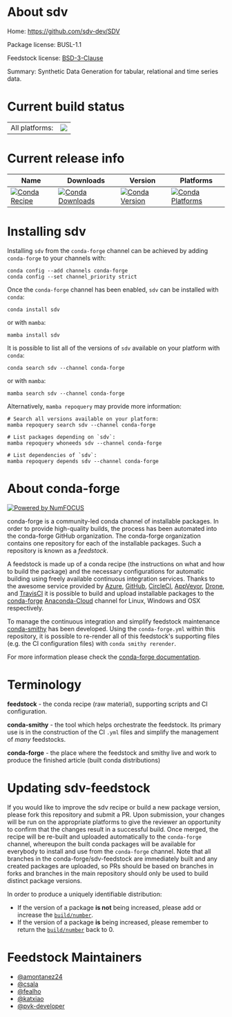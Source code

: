 About sdv
=========

Home: https://github.com/sdv-dev/SDV

Package license: BUSL-1.1

Feedstock license: [BSD-3-Clause](https://github.com/conda-forge/sdv-feedstock/blob/main/LICENSE.txt)

Summary: Synthetic Data Generation for tabular, relational and time series data.

Current build status
====================


<table><tr><td>All platforms:</td>
    <td>
      <a href="https://dev.azure.com/conda-forge/feedstock-builds/_build/latest?definitionId=14687&branchName=main">
        <img src="https://dev.azure.com/conda-forge/feedstock-builds/_apis/build/status/sdv-feedstock?branchName=main">
      </a>
    </td>
  </tr>
</table>

Current release info
====================

| Name | Downloads | Version | Platforms |
| --- | --- | --- | --- |
| [![Conda Recipe](https://img.shields.io/badge/recipe-sdv-green.svg)](https://anaconda.org/conda-forge/sdv) | [![Conda Downloads](https://img.shields.io/conda/dn/conda-forge/sdv.svg)](https://anaconda.org/conda-forge/sdv) | [![Conda Version](https://img.shields.io/conda/vn/conda-forge/sdv.svg)](https://anaconda.org/conda-forge/sdv) | [![Conda Platforms](https://img.shields.io/conda/pn/conda-forge/sdv.svg)](https://anaconda.org/conda-forge/sdv) |

Installing sdv
==============

Installing `sdv` from the `conda-forge` channel can be achieved by adding `conda-forge` to your channels with:

```
conda config --add channels conda-forge
conda config --set channel_priority strict
```

Once the `conda-forge` channel has been enabled, `sdv` can be installed with `conda`:

```
conda install sdv
```

or with `mamba`:

```
mamba install sdv
```

It is possible to list all of the versions of `sdv` available on your platform with `conda`:

```
conda search sdv --channel conda-forge
```

or with `mamba`:

```
mamba search sdv --channel conda-forge
```

Alternatively, `mamba repoquery` may provide more information:

```
# Search all versions available on your platform:
mamba repoquery search sdv --channel conda-forge

# List packages depending on `sdv`:
mamba repoquery whoneeds sdv --channel conda-forge

# List dependencies of `sdv`:
mamba repoquery depends sdv --channel conda-forge
```


About conda-forge
=================

[![Powered by
NumFOCUS](https://img.shields.io/badge/powered%20by-NumFOCUS-orange.svg?style=flat&colorA=E1523D&colorB=007D8A)](https://numfocus.org)

conda-forge is a community-led conda channel of installable packages.
In order to provide high-quality builds, the process has been automated into the
conda-forge GitHub organization. The conda-forge organization contains one repository
for each of the installable packages. Such a repository is known as a *feedstock*.

A feedstock is made up of a conda recipe (the instructions on what and how to build
the package) and the necessary configurations for automatic building using freely
available continuous integration services. Thanks to the awesome service provided by
[Azure](https://azure.microsoft.com/en-us/services/devops/), [GitHub](https://github.com/),
[CircleCI](https://circleci.com/), [AppVeyor](https://www.appveyor.com/),
[Drone](https://cloud.drone.io/welcome), and [TravisCI](https://travis-ci.com/)
it is possible to build and upload installable packages to the
[conda-forge](https://anaconda.org/conda-forge) [Anaconda-Cloud](https://anaconda.org/)
channel for Linux, Windows and OSX respectively.

To manage the continuous integration and simplify feedstock maintenance
[conda-smithy](https://github.com/conda-forge/conda-smithy) has been developed.
Using the ``conda-forge.yml`` within this repository, it is possible to re-render all of
this feedstock's supporting files (e.g. the CI configuration files) with ``conda smithy rerender``.

For more information please check the [conda-forge documentation](https://conda-forge.org/docs/).

Terminology
===========

**feedstock** - the conda recipe (raw material), supporting scripts and CI configuration.

**conda-smithy** - the tool which helps orchestrate the feedstock.
                   Its primary use is in the construction of the CI ``.yml`` files
                   and simplify the management of *many* feedstocks.

**conda-forge** - the place where the feedstock and smithy live and work to
                  produce the finished article (built conda distributions)


Updating sdv-feedstock
======================

If you would like to improve the sdv recipe or build a new
package version, please fork this repository and submit a PR. Upon submission,
your changes will be run on the appropriate platforms to give the reviewer an
opportunity to confirm that the changes result in a successful build. Once
merged, the recipe will be re-built and uploaded automatically to the
`conda-forge` channel, whereupon the built conda packages will be available for
everybody to install and use from the `conda-forge` channel.
Note that all branches in the conda-forge/sdv-feedstock are
immediately built and any created packages are uploaded, so PRs should be based
on branches in forks and branches in the main repository should only be used to
build distinct package versions.

In order to produce a uniquely identifiable distribution:
 * If the version of a package **is not** being increased, please add or increase
   the [``build/number``](https://docs.conda.io/projects/conda-build/en/latest/resources/define-metadata.html#build-number-and-string).
 * If the version of a package **is** being increased, please remember to return
   the [``build/number``](https://docs.conda.io/projects/conda-build/en/latest/resources/define-metadata.html#build-number-and-string)
   back to 0.

Feedstock Maintainers
=====================

* [@amontanez24](https://github.com/amontanez24/)
* [@csala](https://github.com/csala/)
* [@fealho](https://github.com/fealho/)
* [@katxiao](https://github.com/katxiao/)
* [@pvk-developer](https://github.com/pvk-developer/)

